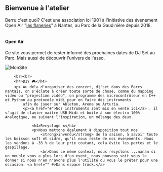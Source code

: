 <h2>Bienvenue à l'atelier</h2>
        <p>Berru c'est quoi? C'est une association loi 1901 à l'initiative des évenement Open Air "<a href="#" id="scale">les flaneries</a>" à Nantes, au Parc de la Gaudinière depuis 2018.<br><br></p>
        <h4>Open Air</h4>
        <p>Ce site vous permet de rester informé des prochaines dates de DJ Set au Parc. Mais aussi de découvrir l'univers de l'asso.</p>


![MonSite](https://user-images.githubusercontent.com/61543927/191817250-c6814ad8-dab7-4e76-9046-d444f7d32092.gif)

        <br><br>
        <h4>DIY 🎮</h4>
        <p> Au dela d'organiser des concert, dj'set dans des Parcs nantais, on s'éclate à créer toute sorte de chose, comme du mapping vidéo ou "projection vidéo", on programme des microcontrôleur en C++ et Python au protocole midi pour en faire des instruments
            afin de jouer sur Ableton, Arena ou Arturia.
            <p><a href="#">Nos instruments sont mis en vente ici</a> , il s'agit de clavier maitre USB-Midi et boite à son électro 100% Analogique, ou suivant l'inspiration, un mélange des deux.

                <h4>Recyclage ♻</h4>
                <p>Nous mettons également à disposition tout nos
                    <strong>invendu</strong> de la saison, à savoir toute les boisson soft et cidre, qu'il nous reste de nos évenements. Nous les vendons à -33 % de leur prix coutant, cela évite les pertes et le gaspillage.
                    <br>Dans ce même context, nous recyclons ...nanan si un meuble vous a plus lors d'un event, nous pouvons soit vous le donner si nous n'en n'avons plus l'utilité ou vous le prêter pour une occasion. <a href="" #>Dans espace trock.</a>                    
                   
